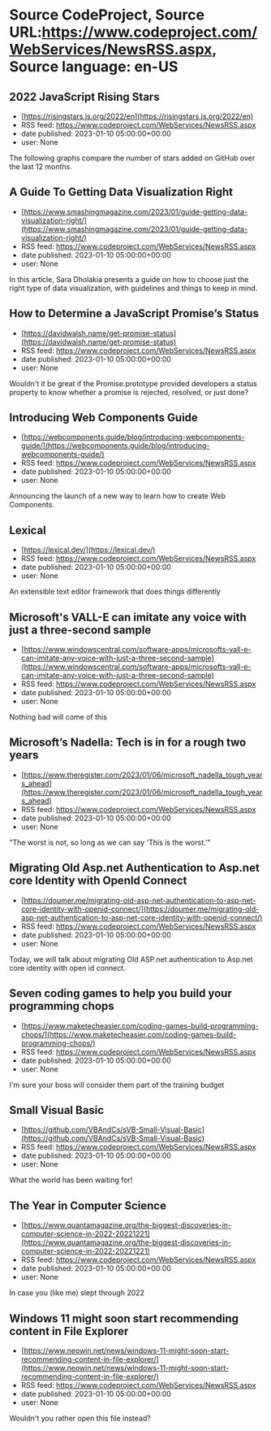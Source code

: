 # Source CodeProject, Source URL:https://www.codeproject.com/WebServices/NewsRSS.aspx, Source language: en-US

## 2022 JavaScript Rising Stars
 - [https://risingstars.js.org/2022/en](https://risingstars.js.org/2022/en)
 - RSS feed: https://www.codeproject.com/WebServices/NewsRSS.aspx
 - date published: 2023-01-10 05:00:00+00:00
 - user: None

The following graphs compare the number of stars added on GitHub over the last 12 months.

## A Guide To Getting Data Visualization Right
 - [https://www.smashingmagazine.com/2023/01/guide-getting-data-visualization-right/](https://www.smashingmagazine.com/2023/01/guide-getting-data-visualization-right/)
 - RSS feed: https://www.codeproject.com/WebServices/NewsRSS.aspx
 - date published: 2023-01-10 05:00:00+00:00
 - user: None

In this article, Sara Dholakia presents a guide on how to choose just the right type of data visualization, with guidelines and things to keep in mind.

## How to Determine a JavaScript Promise’s Status
 - [https://davidwalsh.name/get-promise-status](https://davidwalsh.name/get-promise-status)
 - RSS feed: https://www.codeproject.com/WebServices/NewsRSS.aspx
 - date published: 2023-01-10 05:00:00+00:00
 - user: None

Wouldn't it be great if the Promise.prototype provided developers a status property to know whether a promise is rejected, resolved, or just done?

## Introducing Web Components Guide
 - [https://webcomponents.guide/blog/introducing-webcomponents-guide/](https://webcomponents.guide/blog/introducing-webcomponents-guide/)
 - RSS feed: https://www.codeproject.com/WebServices/NewsRSS.aspx
 - date published: 2023-01-10 05:00:00+00:00
 - user: None

Announcing the launch of a new way to learn how to create Web Components.

## Lexical
 - [https://lexical.dev/](https://lexical.dev/)
 - RSS feed: https://www.codeproject.com/WebServices/NewsRSS.aspx
 - date published: 2023-01-10 05:00:00+00:00
 - user: None

An extensible text editor framework that does things differently

## Microsoft's VALL-E can imitate any voice with just a three-second sample
 - [https://www.windowscentral.com/software-apps/microsofts-vall-e-can-imitate-any-voice-with-just-a-three-second-sample](https://www.windowscentral.com/software-apps/microsofts-vall-e-can-imitate-any-voice-with-just-a-three-second-sample)
 - RSS feed: https://www.codeproject.com/WebServices/NewsRSS.aspx
 - date published: 2023-01-10 05:00:00+00:00
 - user: None

Nothing bad will come of this

## Microsoft’s Nadella: Tech is in for a rough two years
 - [https://www.theregister.com/2023/01/06/microsoft_nadella_tough_years_ahead](https://www.theregister.com/2023/01/06/microsoft_nadella_tough_years_ahead)
 - RSS feed: https://www.codeproject.com/WebServices/NewsRSS.aspx
 - date published: 2023-01-10 05:00:00+00:00
 - user: None

"The worst is not, so long as we can say 'This is the worst.'"

## Migrating Old Asp.net Authentication to Asp.net core Identity with OpenId Connect
 - [https://doumer.me/migrating-old-asp-net-authentication-to-asp-net-core-identity-with-openid-connect/](https://doumer.me/migrating-old-asp-net-authentication-to-asp-net-core-identity-with-openid-connect/)
 - RSS feed: https://www.codeproject.com/WebServices/NewsRSS.aspx
 - date published: 2023-01-10 05:00:00+00:00
 - user: None

Today, we will talk about migrating Old ASP.net authentication to Asp.net core identity with open id connect.

## Seven coding games to help you build your programming chops
 - [https://www.maketecheasier.com/coding-games-build-programming-chops/](https://www.maketecheasier.com/coding-games-build-programming-chops/)
 - RSS feed: https://www.codeproject.com/WebServices/NewsRSS.aspx
 - date published: 2023-01-10 05:00:00+00:00
 - user: None

I'm sure your boss will consider them part of the training budget

## Small Visual Basic
 - [https://github.com/VBAndCs/sVB-Small-Visual-Basic](https://github.com/VBAndCs/sVB-Small-Visual-Basic)
 - RSS feed: https://www.codeproject.com/WebServices/NewsRSS.aspx
 - date published: 2023-01-10 05:00:00+00:00
 - user: None

What the world has been waiting for!

## The Year in Computer Science
 - [https://www.quantamagazine.org/the-biggest-discoveries-in-computer-science-in-2022-20221221](https://www.quantamagazine.org/the-biggest-discoveries-in-computer-science-in-2022-20221221)
 - RSS feed: https://www.codeproject.com/WebServices/NewsRSS.aspx
 - date published: 2023-01-10 05:00:00+00:00
 - user: None

In case you (like me) slept through 2022

## Windows 11 might soon start recommending content in File Explorer
 - [https://www.neowin.net/news/windows-11-might-soon-start-recommending-content-in-file-explorer/](https://www.neowin.net/news/windows-11-might-soon-start-recommending-content-in-file-explorer/)
 - RSS feed: https://www.codeproject.com/WebServices/NewsRSS.aspx
 - date published: 2023-01-10 05:00:00+00:00
 - user: None

Wouldn't you rather open this file instead?
